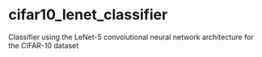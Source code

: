 # cifar10_lenet_classifier

Classifier using the LeNet-5 convolutional neural network architecture for the CIFAR-10 dataset
